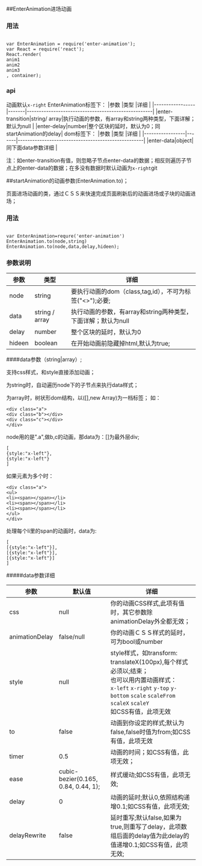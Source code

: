##EnterAnimation进场动画

### 用法
<pre><code>
var EnterAnimation = require('enter-animation');
var React = require('react');
React.render(<EnterAnimation enter-transition={"x-left"}><div>anim1</div><div>anim2</div><div>anim3</div></EnterAnimation>, container);
</code></pre>

### api
动画默认`x-right`
EnterAnimation标签下：
|参数             |类型    |详细                                                 |
|-----------------|-------|----------------------------------------------------|
|enter-transition|string/ array|执行动画的参数，有array和string两种类型，下面详解；默认为null  |
|enter-delay|number|整个区块的延时，默认为0；同startAnimation的delay|
dom标签下：
|参数             |类型    |详细                                                 |
|-----------------|-------|----------------------------------------------------|
|enter-data|object|同下面data参数详细 |

注：如enter-transition有值，则忽略子节点enter-data的数据；相反则遍历子节点上的enter-data的数据；在多没有数据时默认动画为`x-right`git

##startAnimation的动画参数(EnterAnimation.to)；

页面进场动画的类，通过ＣＳＳ来快速完成页面刷新后的动画进场或子块的动画进场；

### 用法
<pre><code>
var EnterAnimation=requre('enter-animation')
EnterAnimation.to(node,string)
EnterAnimation.to(node,data,delay,hideen);</code></pre>

### 参数说明

|参数             |类型    |详细                                                 |
|-----------------|-------|----------------------------------------------------|
|node             |string|要执行动画的dom（class,tag,id），不可为标签("<>");必要;  |
|data             |string / array|执行动画的参数，有array和string两种类型，下面详解；默认为null|
|delay            |number|整个区块的延时，默认为0                                |
|hideen           |boolean|在开始动画前隐藏掉html,默认为true;                     |

####data参数（string|array）;

支持css样式，和style直接添加动画；

为string时，自动遍历node下的子节点来执行data样式；

为array时，树状形dom结构，以([],new Array)为一档标签；
如：

<pre><code>&lt;div class="a"&gt;
&lt;div class="b"&gt;&lt;/div&gt;
&lt;div class="c"&gt;&lt;/div&gt;
&lt;/div&gt;</code></pre>

node用的是".a",做b,c的动画，那data为：[]为最外层div;
<pre><code>[
{style:"x-left"},
{style:"x-left"}
]</code></pre>

如果元素为多个时：

<pre><code>&lt;div class="a"&gt;
&lt;ul&gt;
&lt;li&gt;&lt;span&gt;&lt;/span&gt;&lt;/li&gt;
&lt;li&gt;&lt;span&gt;&lt;/span&gt;&lt;/li&gt;
&lt;li&gt;&lt;span&gt;&lt;/span&gt;&lt;/li&gt;
&lt;/ul&gt;
&lt;/div&gt;</code></pre>

处理每个li里的span的动画时，data为:

<pre><code>[
[{style:"x-left"}],
[{style:"x-left"}],
[{style:"x-left"}]
]</code></pre>


#####data参数详细

|参数             |默认值           |详细                                                 |
|-----------------|----------------|----------------------------------------------------|
|css              |null            |你的动画CSS样式,此项有值时，其它参数除animationDelay外全都无效；               |
|animationDelay   |false/null      |你的动画ＣＳＳ样式的延时，可为bool或number               |
|style            |null            |style样式，如transform: translateX(100px),每个样式必须以;结束；<br/>也可以用内置动画样式：<br/>`x-left` `x-right` `y-top` `y-bottom` `scale` `scaleFrom` `scaleX` `scaleY`<br/>如CSS有值，此项无效|
|to               |false           |动画到你设定的样式;默认为false,false时值为from;如CSS有值，此项无效|
|timer            |0.5             |动画的时间；如CSS有值，此项无效；|
|ease             |cubic-bezier(0.165, 0.84, 0.44, 1);|样式缓动;如CSS有值，此项无效;|
|delay            |0               |动画的延时;默认0,依照结构递增0.1;如CSS有值，此项无效;|
|delayRewrite     |false           |延时重写;默认false,如果为true,则重写了delay，此项数组后面的delay值为此delay的值递增0.1;如CSS有值，此项无效;|
